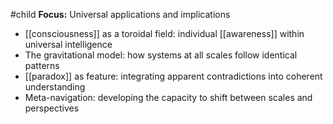 #child 
**Focus:** Universal applications and implications

- [[consciousness]]  as a toroidal field: individual [[awareness]]  within universal intelligence
- The gravitational model: how systems at all scales follow identical patterns
- [[paradox]] as feature: integrating apparent contradictions into coherent understanding
- Meta-navigation: developing the capacity to shift between scales and perspectives